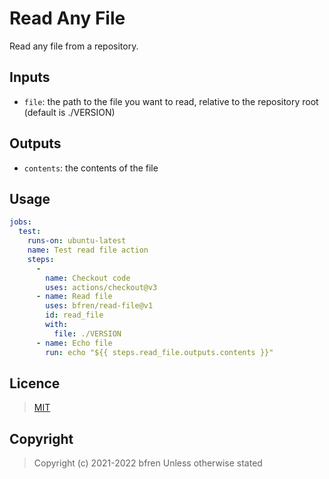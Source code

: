 # Read Any File

Read any file from a repository.

## Inputs

- `file`: the path to the file you want to read, relative to the repository root (default is ./VERSION)

## Outputs

- `contents`: the contents of the file

## Usage

```yml
jobs:
  test:
    runs-on: ubuntu-latest
    name: Test read file action
    steps:
      -
        name: Checkout code
        uses: actions/checkout@v3
      - name: Read file
        uses: bfren/read-file@v1
        id: read_file
        with:
          file: ./VERSION
      - name: Echo file
        run: echo "${{ steps.read_file.outputs.contents }}"
```

## Licence

> [MIT](https://mit.bfren.dev/2021)

## Copyright

> Copyright (c) 2021-2022 bfren
> Unless otherwise stated
